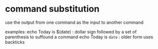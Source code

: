 # command substitution
use the output from one command as the input to another command

examples:
echo Today is $(date) : dollar sign followed by a set of parenthesis to suffound a command
echo Today is `date` : older form uses backticks

